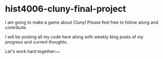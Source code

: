 # hist4006-cluny-final-project

I am going to make a game about Cluny! Please feel free to follow along and contribute.

I will be posting all my code here along with weekly blog posts of my progress and current thoughts.

Let's work hard together~~

